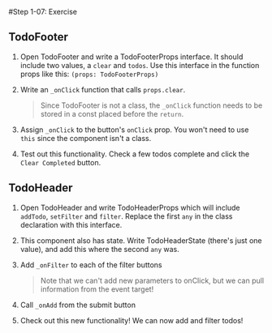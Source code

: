 #Step 1-07: Exercise

## TodoFooter

1. Open TodoFooter and write a TodoFooterProps interface. It should include two values, a `clear` and `todos`. Use this interface in the function props like this: `(props: TodoFooterProps)`

2. Write an `_onClick` function that calls `props.clear`.

   > Since TodoFooter is not a class, the `_onClick` function needs to be stored in a const placed before the `return`.

3. Assign `_onClick` to the button's `onClick` prop. You won't need to use `this` since the component isn't a class.

4. Test out this functionality. Check a few todos complete and click the `Clear Completed` button.

## TodoHeader

1. Open TodoHeader and write TodoHeaderProps which will include `addTodo`, `setFilter` and `filter`. Replace the first `any` in the class declaration with this interface.

2. This component also has state. Write TodoHeaderState (there's just one value), and add this where the second `any` was.

3. Add `_onFilter` to each of the filter buttons

   > Note that we can't add new parameters to onClick, but we can pull information from the event target!

4. Call `_onAdd` from the submit button

5. Check out this new functionality! We can now add and filter todos!

